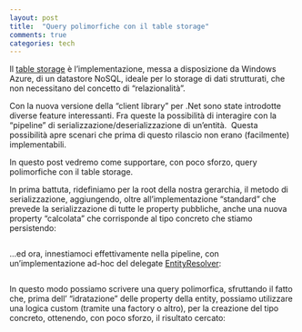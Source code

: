 ```yaml
---
layout: post
title:  "Query polimorfiche con il table storage"
comments: true
categories: tech
---
```



Il [table storage](https://www.windowsazure.com/en-us/develop/net/how-to-guides/table-services/) è l&#8217;implementazione, messa a disposizione da Windows Azure, di un datastore NoSQL, ideale per lo storage di dati strutturati, che non necessitano del concetto di &#8220;relazionalità&#8221;.

Con la nuova versione della &#8220;client library&#8221; per .Net sono state introdotte diverse feature interessanti. Fra queste la possibilità di interagire con la &#8220;pipeline&#8221; di serializzazione/deserializzazione di un&#8217;entità.  Questa possibilità apre scenari che prima di questo rilascio non erano (facilmente) implementabili.

In questo post vedremo come supportare, con poco sforzo, query polimorfiche con il table storage.

In prima battuta, ridefiniamo per la root della nostra gerarchia, il metodo di serializzazione, aggiungendo, oltre all&#8217;implementazione &#8220;standard&#8221; che prevede la serializzazione di tutte le property pubbliche, anche una nuova property &#8220;calcolata&#8221; che corrisponde al tipo concreto che stiamo persistendo:

```

```

&#8230;ed ora, innestiamoci effettivamente nella pipeline, con un&#8217;implementazione ad-hoc del delegate [EntityResolver](http://msdn.microsoft.com/en-us/library/windowsazure/jj733144.aspx):

```

```

In questo modo possiamo scrivere una query polimorfica, sfruttando il fatto che, prima dell&#8217; &#8220;idratazione&#8221; delle property della entity, possiamo utilizzare una logica custom (tramite una factory o altro), per la creazione del tipo concreto, ottenendo, con poco sforzo, il risultato cercato:

```

```

